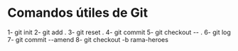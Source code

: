 # Comandos útiles de Git

1- git init
2- git add .
3- git reset .
4- git commit 
5- git checkout -- .
6- git log
7- git commit --amend
8- git checkout -b rama-heroes
